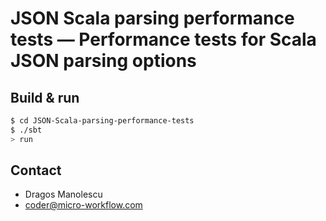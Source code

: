 # JSON Scala parsing performance tests — Performance tests for Scala JSON parsing options #

## Build & run ##

```sh
$ cd JSON-Scala-parsing-performance-tests
$ ./sbt
> run
```

## Contact ##

- Dragos Manolescu
- <a href="coder@micro-workflow.com">coder@micro-workflow.com</a>
